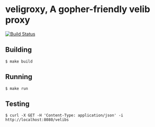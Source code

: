 veligroxy, A gopher-friendly velib proxy
=======

[![Build Status](https://travis-ci.com/GolangParis/veligroxy.svg?branch=master)](https://travis-ci.com/GolangParis/veligroxy)


## Building

```
$ make build
```


## Running

```
$ make run
```

## Testing
```
$ curl -X GET -H 'Content-Type: application/json' -i http://localhost:8080/velibs
```
